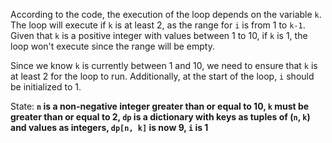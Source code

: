 According to the code, the execution of the loop depends on the variable `k`. The loop will execute if `k` is at least 2, as the range for `i` is from 1 to `k-1`. Given that `k` is a positive integer with values between 1 to 10, if `k` is 1, the loop won't execute since the range will be empty.

Since we know `k` is currently between 1 and 10, we need to ensure that `k` is at least 2 for the loop to run. Additionally, at the start of the loop, `i` should be initialized to 1.

State: **`n` is a non-negative integer greater than or equal to 10, `k` must be greater than or equal to 2, `dp` is a dictionary with keys as tuples of (`n`, `k`) and values as integers, `dp[n, k]` is now 9, `i` is 1**